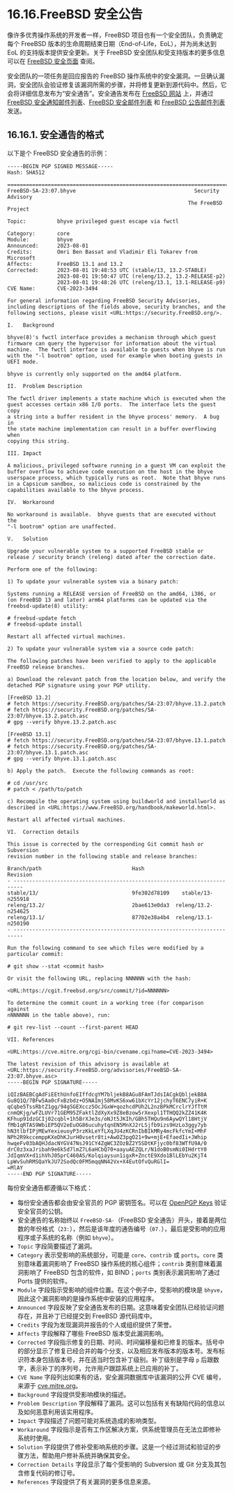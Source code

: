 # 16.16.FreeBSD 安全公告

像许多优秀操作系统的开发者一样，FreeBSD 项目也有一个安全团队，负责确定每个 FreeBSD 版本的生命周期结束日期（End-of-Life，EoL），并为尚未达到 EoL 的支持版本提供安全更新。关于 FreeBSD 安全团队和受支持版本的更多信息可以在 [FreeBSD 安全页面](https://www.freebsd.org/security) 查阅。

安全团队的一项任务是回应报告的 FreeBSD 操作系统中的安全漏洞。一旦确认漏洞，安全团队会验证修复该漏洞所需的步骤，并将修复更新到源代码中。然后，它会将详细信息发布为“安全通告”。安全通告发布在 [FreeBSD 网站](https://www.freebsd.org/security/advisories/) 上，并通过 [FreeBSD 安全通知邮件列表](https://lists.freebsd.org/subscription/freebsd-security-notifications)、[FreeBSD 安全邮件列表](https://lists.freebsd.org/subscription/freebsd-security) 和 [FreeBSD 公告邮件列表](https://lists.freebsd.org/subscription/freebsd-announce) 发送。

## 16.16.1. 安全通告的格式

以下是个 FreeBSD 安全通告的示例：

```
-----BEGIN PGP SIGNED MESSAGE-----
Hash: SHA512

=============================================================================
FreeBSD-SA-23:07.bhyve                                      Security Advisory
                                                          The FreeBSD Project

Topic:          bhyve privileged guest escape via fwctl

Category:       core
Module:         bhyve
Announced:      2023-08-01
Credits:        Omri Ben Bassat and Vladimir Eli Tokarev from Microsoft
Affects:        FreeBSD 13.1 and 13.2
Corrected:      2023-08-01 19:48:53 UTC (stable/13, 13.2-STABLE)
                2023-08-01 19:50:47 UTC (releng/13.2, 13.2-RELEASE-p2)
                2023-08-01 19:48:26 UTC (releng/13.1, 13.1-RELEASE-p9)
CVE Name:       CVE-2023-3494

For general information regarding FreeBSD Security Advisories,
including descriptions of the fields above, security branches, and the
following sections, please visit <URL:https://security.FreeBSD.org/>.

I.   Background

bhyve(8)'s fwctl interface provides a mechanism through which guest
firmware can query the hypervisor for information about the virtual
machine.  The fwctl interface is available to guests when bhyve is run
with the "-l bootrom" option, used for example when booting guests in
UEFI mode.

bhyve is currently only supported on the amd64 platform.

II.  Problem Description

The fwctl driver implements a state machine which is executed when the
guest accesses certain x86 I/O ports.  The interface lets the guest copy
a string into a buffer resident in the bhyve process' memory.  A bug in
the state machine implementation can result in a buffer overflowing when
copying this string.

III. Impact

A malicious, privileged software running in a guest VM can exploit the
buffer overflow to achieve code execution on the host in the bhyve
userspace process, which typically runs as root.  Note that bhyve runs
in a Capsicum sandbox, so malicious code is constrained by the
capabilities available to the bhyve process.

IV.  Workaround

No workaround is available.  bhyve guests that are executed without the
"-l bootrom" option are unaffected.

V.   Solution

Upgrade your vulnerable system to a supported FreeBSD stable or
release / security branch (releng) dated after the correction date.

Perform one of the following:

1) To update your vulnerable system via a binary patch:

Systems running a RELEASE version of FreeBSD on the amd64, i386, or
(on FreeBSD 13 and later) arm64 platforms can be updated via the
freebsd-update(8) utility:

# freebsd-update fetch
# freebsd-update install

Restart all affected virtual machines.

2) To update your vulnerable system via a source code patch:

The following patches have been verified to apply to the applicable
FreeBSD release branches.

a) Download the relevant patch from the location below, and verify the
detached PGP signature using your PGP utility.

[FreeBSD 13.2]
# fetch https://security.FreeBSD.org/patches/SA-23:07/bhyve.13.2.patch
# fetch https://security.FreeBSD.org/patches/SA-23:07/bhyve.13.2.patch.asc
# gpg --verify bhyve.13.2.patch.asc

[FreeBSD 13.1]
# fetch https://security.FreeBSD.org/patches/SA-23:07/bhyve.13.1.patch
# fetch https://security.FreeBSD.org/patches/SA-23:07/bhyve.13.1.patch.asc
# gpg --verify bhyve.13.1.patch.asc

b) Apply the patch.  Execute the following commands as root:

# cd /usr/src
# patch < /path/to/patch

c) Recompile the operating system using buildworld and installworld as
described in <URL:https://www.FreeBSD.org/handbook/makeworld.html>.

Restart all affected virtual machines.

VI.  Correction details

This issue is corrected by the corresponding Git commit hash or Subversion
revision number in the following stable and release branches:

Branch/path                             Hash                     Revision
- -------------------------------------------------------------------------
stable/13/                              9fe302d78109    stable/13-n255918
releng/13.2/                            2bae613e0da3  releng/13.2-n254625
releng/13.1/                            87702e38a4b4  releng/13.1-n250190
- -------------------------------------------------------------------------

Run the following command to see which files were modified by a
particular commit:

# git show --stat <commit hash>

Or visit the following URL, replacing NNNNNN with the hash:

<URL:https://cgit.freebsd.org/src/commit/?id=NNNNNN>

To determine the commit count in a working tree (for comparison against
nNNNNNN in the table above), run:

# git rev-list --count --first-parent HEAD

VII. References

<URL:https://cve.mitre.org/cgi-bin/cvename.cgi?name=CVE-2023-3494>

The latest revision of this advisory is available at
<URL:https://security.FreeBSD.org/advisories/FreeBSD-SA-23:07.bhyve.asc>
-----BEGIN PGP SIGNATURE-----

iQIzBAEBCgAdFiEEthUnfoEIffdcgYM7bljekB8AGu8FAmTJdsIACgkQbljekB8A
Gu8Q1Q/7BFw5Aa0cFxBzbdz+O5NAImj58MvKS6xw61bXcYr12jchyT6ENC7yiR+K
qCqbe5TssRbtZ1gg/94gSGEXccz5OcJGxW+qozhcdPUh2L2nzBPkMCrclrYJfTtM
cnmQKjg/wFZLUVr71GEM95ZFaktlZdXyXx9Z8eBzow5rXexpl1TTHQQ2kZZ41K4K
KFhup91dzGCIj02cqbl+1h5BrXJe3s/oNJt5JKIh/GBh5THQu9n6AywQYl18HtjV
fMb1qRTAS9WbiEP5QV2eEuOG86ucuhytqnEN5MnXJ2rLSjfb9izs9HzLo3ggy7yb
hN3tlbfIPjMEwYexieuoyP3rzKkLeYfLXqJU4zKCRnIbBIkMRy4mcFkfcYmI+MhF
NPh2R9kccemppKXeDhKJurH0vsetr8ti+AwOZ3pgO21+9w+mjE+EfaedIi+JWhip
hwqeFv03bAQHJdacNYGV47NsJ91CY4ZgWC3ZOzBZ2Y5SDtKFjyc0bf83WTfU9A/0
drC0z3xaJribah9e6k5d7lmZ7L6aHCbQ70+aayuAEZQLr/N1doB0smNi0IHdrtY0
JdIqmVX+d1ihVhJ05prC460AS/Kolqiaysun1igxR+ZnctE9Xdo1BlLEbYu2KjT4
LpWvSuhRMSQaYkJU72SodQc0FM5mqqNN42Vx+X4EutOfvQuRGlI=
=MlAY
-----END PGP SIGNATURE-----
```

每份安全通告都遵循以下格式：

* 每份安全通告都会由安全官员的 PGP 密钥签名。可以在 [OpenPGP Keys](https://docs.freebsd.org/en/books/handbook/pgpkeys/#pgpkeys) 验证安全官员的公钥。
* 安全通告的名称始终以 `FreeBSD-SA-`（FreeBSD 安全通告）开头，接着是两位数的年份格式（`23:`），然后是该年度的通告编号（`07.`），最后是受影响的应用程序或子系统的名称（例如 `bhyve`）。
* `Topic` 字段简要描述了漏洞。
* `Category` 表示受影响的系统部分，可能是 `core`、`contrib` 或 `ports`。`core` 类别意味着漏洞影响了 FreeBSD 操作系统的核心组件；`contrib` 类别意味着漏洞影响了 FreeBSD 包含的软件，如 BIND；`ports` 类别表示漏洞影响了通过 Ports  提供的软件。
* `Module` 字段指示受影响的组件位置。在这个例子中，受影响的模块是 `bhyve`，因此这个漏洞影响的是操作系统中安装的应用程序。
* `Announced` 字段反映了安全通告发布的日期。这意味着安全团队已经验证问题存在，并且补丁已经提交到 FreeBSD 源代码库中。
* `Credits` 字段为发现漏洞并报告的个人或组织提供了荣誉。
* `Affects` 字段解释了哪些 FreeBSD 版本受此漏洞影响。
* `Corrected` 字段指示修复的日期、时间、时间偏移量和已修复的版本。括号中的部分显示了修复已经合并的每个分支，以及相应发布版本的版本号。发布标识符本身包括版本号，并在适当时包含补丁级别。补丁级别是字母 `p` 后跟数字，表示补丁的序列号，允许用户跟踪系统上已应用的补丁。
* `CVE Name` 字段列出如果有的话，安全漏洞数据库中该漏洞的公开 CVE 编号，来源于 [cve.mitre.org](http://cve.mitre.org/)。
* `Background` 字段提供受影响模块的描述。
* `Problem Description` 字段解释了漏洞。这可以包括有关有缺陷代码的信息以及如何恶意利用该实用程序。
* `Impact` 字段描述了问题可能对系统造成的影响类型。
* `Workaround` 字段指示是否有工作区解决方案，供系统管理员在无法立即修补系统时使用。
* `Solution` 字段提供了修补受影响系统的步骤。这是一个经过测试和验证的步骤方法，帮助用户修补系统并确保其安全。
* `Correction Details` 字段显示了每个受影响的 Subversion 或 Git 分支及其包含修复代码的修订号。
* `References` 字段提供了有关漏洞的更多信息来源。
